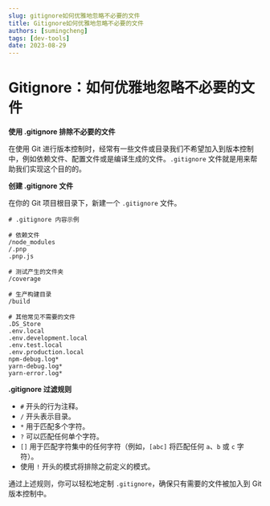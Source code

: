 ```yaml
---
slug: gitignore如何优雅地忽略不必要的文件
title: Gitignore如何优雅地忽略不必要的文件
authors: [sumingcheng]
tags: [dev-tools]
date: 2023-08-29
---
```


# Gitignore：如何优雅地忽略不必要的文件

**使用 .gitignore 排除不必要的文件**

在使用 Git 进行版本控制时，经常有一些文件或目录我们不希望加入到版本控制中，例如依赖文件、配置文件或是编译生成的文件。`.gitignore` 文件就是用来帮助我们实现这个目的的。

**创建 .gitignore 文件**

在你的 Git 项目根目录下，新建一个 `.gitignore` 文件。

```
# .gitignore 内容示例

# 依赖文件
/node_modules
/.pnp
.pnp.js

# 测试产生的文件夹
/coverage

# 生产构建目录
/build

# 其他常见不需要的文件
.DS_Store
.env.local
.env.development.local
.env.test.local
.env.production.local
npm-debug.log*
yarn-debug.log*
yarn-error.log*

```

**.gitignore 过滤规则**

- `#` 开头的行为注释。
- `/` 开头表示目录。
- `*` 用于匹配多个字符。
- `?` 可以匹配任何单个字符。
- `[]` 用于匹配字符集中的任何字符（例如，`[abc]` 将匹配任何 `a`、`b` 或 `c` 字符）。
- 使用 `!` 开头的模式将排除之前定义的模式。

通过上述规则，你可以轻松地定制 `.gitignore`，确保只有需要的文件被加入到 Git 版本控制中。
